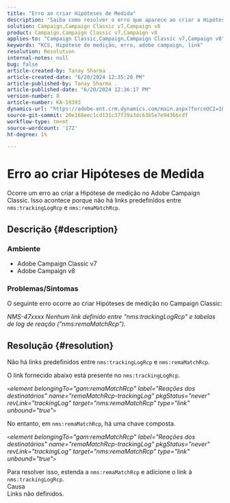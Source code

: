 ```yaml
---
title: "Erro ao criar Hipóteses de Medida"
description: "Saiba como resolver o erro que aparece ao criar a Hipótese de medição no Adobe Campaign Classic."
solution: Campaign,Campaign Classic v7,Campaign v8
product: Campaign,Campaign Classic v7,Campaign v8
applies-to: "Campaign Classic,Campaign,Campaign Classic v7,Campaign v8"
keywords: "KCS, Hipótese de medição, erro, adobe campaign, link"
resolution: Resolution
internal-notes: null
bug: false
article-created-by: Tanay Sharma .
article-created-date: "6/20/2024 12:35:20 PM"
article-published-by: Tanay Sharma .
article-published-date: "6/20/2024 12:36:17 PM"
version-number: 8
article-number: KA-19393
dynamics-url: "https://adobe-ent.crm.dynamics.com/main.aspx?forceUCI=1&pagetype=entityrecord&etn=knowledgearticle&id=37bcfa8b-012f-ef11-840b-6045bd0065b6"
source-git-commit: 20e168eec1cd131c37f39a3dc63b5e7e94366cdf
workflow-type: tm+mt
source-wordcount: '172'
ht-degree: 1%

---
```


# Erro ao criar Hipóteses de Medida


Ocorre um erro ao criar a Hipótese de medição no Adobe Campaign Classic. Isso acontece porque não há links predefinidos entre `nms:trackingLogRcp` e `nms:remaMatchRcp`.

## Descrição {#description}


### Ambiente

- Adobe Campaign Classic v7
- Adobe Campaign v8


### Problemas/Sintomas

O seguinte erro ocorre ao criar Hipóteses de medição no Campaign Classic:

*NMS-47xxxx Nenhum link definido entre &quot;nms:trackingLogRcp&quot; e tabelas de log de reação (&quot;nms:remaMatchRcp&quot;).*


## Resolução {#resolution}


Não há links predefinidos entre `nms:trackingLogRcp` e `nms:remaMatchRcp`.

O link fornecido abaixo está presente no `nms:trackingLogRcp`.

*`<`element belongingTo=&quot;gam:remaMatchRcp&quot; label=&quot;Reações dos destinatários&quot; name=&quot;remaMatchRcp-trackingLog&quot; pkgStatus=&quot;never&quot; revLink=&quot;trackingLog&quot; target=&quot;nms:remaMatchRcp&quot; type=&quot;link&quot; unbound=&quot;true&quot;`>`*

No entanto, em `nms:remaMatchRcp`, há uma chave composta.

*`<`element belongingTo=&quot;gam:remaMatchRcp&quot; label=&quot;Reações dos destinatários&quot; name=&quot;remaMatchRcp-trackingLog&quot; pkgStatus=&quot;never&quot; revLink=&quot;trackingLog&quot; target=&quot;nms:remaMatchRcp&quot; type=&quot;link&quot; unbound=&quot;true&quot;`>`*

Para resolver isso, estenda a `nms:remaMatchRcp` e adicione o link à `nms:trackingLogRcp`.
<br>Causa<br>
Links não definidos.
